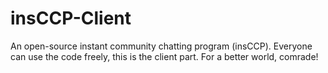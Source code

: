 # insCCP-Client
An open-source instant community chatting program (insCCP). Everyone can use the code freely, this is the client part. For a better world, comrade!
